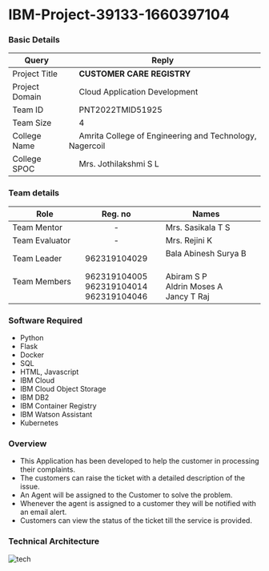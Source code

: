 # IBM-Project-39133-1660397104

<h3>Basic Details</h3>

| Query | Reply |
| --- | --- |
| Project Title | &emsp; <b>CUSTOMER CARE REGISTRY</b> &emsp; |
| Project Domain | &emsp; Cloud Application Development &emsp; |
| Team ID | &emsp; PNT2022TMID51925 &emsp; |
| Team Size | &emsp; 4 &emsp; |
| College Name | &emsp; Amrita College of Engineering and Technology, Nagercoil &emsp; |
| College SPOC | &emsp; Mrs. Jothilakshmi S L |

<h3>Team details</h3>

| Role | Reg. no | Names |
| --- | :---: | --- |
| Team Mentor | - | &emsp; Mrs. Sasikala T S |
| Team Evaluator | - | &emsp;  Mrs. Rejini K|
| Team Leader | 962319104029 | &emsp; Bala Abinesh Surya B &emsp; &emsp; |
| Team Members &emsp; | 962319104005 <br/> 962319104014 <br/> 962319104046 | &emsp; Abiram S P <br/> &emsp; Aldrin Moses A <br/>&emsp; Jancy T Raj |

<h3>Software Required</h3>

* Python
* Flask
* Docker
* SQL
* HTML, Javascript
* IBM Cloud
* IBM Cloud Object Storage
* IBM DB2
* IBM Container Registry
* IBM Watson Assistant
* Kubernetes


<h3>Overview</h3>

* This Application has been developed to help the customer in processing their complaints.  
* The customers can raise the ticket with a detailed description of the issue.  
* An Agent will be assigned to the Customer to solve the problem.  
* Whenever the agent is assigned to a customer they will be notified with an email alert.  
* Customers can view the status of the ticket till the service is provided.

<h3> Technical Architecture </h3>

![tech](https://user-images.githubusercontent.com/87432281/192336862-88b0337f-083e-456f-9bc0-9e3cbf0c283b.png)




